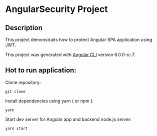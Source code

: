 # AngularSecurity Project

## Description
This project demonstraits how to protect Angular SPA application
using JWT.

This project was generated with [Angular CLI](https://github.com/angular/angular-cli) version 6.0.0-rc.7.

## Hot to run application:
Clone repository:
```shell
git clone 
```

Install dependencies using yarn ( or npm ):
```shell
yarn
```

Start dev server for Angular app and backend node.js server:
```shell
yarn start
```
